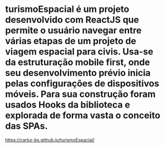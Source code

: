 # turismoEspacial é um projeto desenvolvido com ReactJS que permite o usuário navegar entre várias etapas de um projeto de viagem espacial para civis. Usa-se da estruturação mobile first, onde seu desenvolvimento prévio inicia pelas configurações de dispositivos móveis. Para sua construção foram usados Hooks da biblioteca e explorada de forma vasta o conceito das SPAs.




https://cartur-bs.github.io/turismoEspacial/

